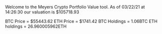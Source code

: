 Welcome to the Meyers Crypto Portfolio Value tool. 
As of 03/22/21 at 14:26:30 our valuation is $105718.93 

BTC Price = $55443.62
 ETH Price = $1741.42
BTC Holdings = 1.06BTC
 ETH holdings = 26.960005962ETH 
